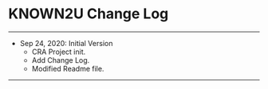 # KNOWN2U Change Log

---

- Sep 24, 2020: Initial Version
  - CRA Project init.
  - Add Change Log.
  - Modified Readme file.

---
